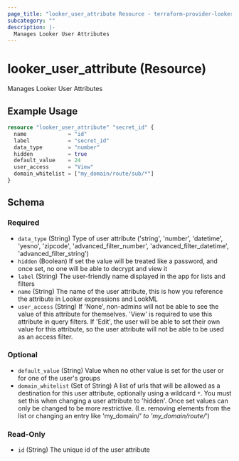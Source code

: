 ```yaml
---
page_title: "looker_user_attribute Resource - terraform-provider-looker"
subcategory: ""
description: |-
  Manages Looker User Attributes
---
```


# looker_user_attribute (Resource)

Manages Looker User Attributes

## Example Usage

```terraform
resource "looker_user_attribute" "secret_id" {
  name             = "id"
  label            = "secret_id"
  data_type        = "number"
  hidden           = true
  default_value    = 24
  user_access      = "View"
  domain_whitelist = ["my_domain/route/sub/*"]
}
```

<!-- schema generated by tfplugindocs -->
## Schema

### Required

- `data_type` (String) Type of user attribute ('string', 'number', 'datetime', 'yesno', 'zipcode', 'advanced_filter_number', 'advanced_filter_datetime', 'advanced_filter_string')
- `hidden` (Boolean) If set the value will be treated like a password, and once set, no one will be able to decrypt and view it
- `label` (String) The user-friendly name displayed in the app for lists and filters
- `name` (String) The name of the user attribute, this is how you reference the attribute in Looker expressions and LookML
- `user_access` (String) If 'None', non-admins will not be able to see the value of this attribute for themselves. 'View' is required to use this attribute in query filters. If 'Edit', the user will be able to set their own value for this attribute, so the user attribute will not be able to be used as an access filter.

### Optional

- `default_value` (String) Value when no other value is set for the user or for one of the user's groups
- `domain_whitelist` (Set of String) A list of urls that will be allowed as a destination for this user attribute, optionally using a wildcard `*`. You must set this when changing a user attribute to 'hidden'. Once set values can only be changed to be more restrictive. (I.e. removing elements from the list or changing an entry like 'my_domain/*' to 'my_domain/route/*')

### Read-Only

- `id` (String) The unique id of the user attribute


